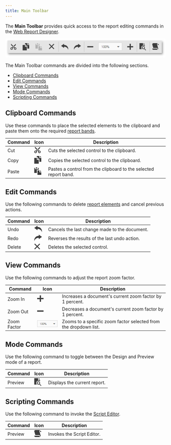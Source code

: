 ```yaml
---
title: Main Toolbar
---
```

The **Main Toolbar** provides quick access to the report editing commands in the [Web Report Designer](../../../../interface-elements-for-web/articles/report-designer.md).

![web-report-designer-main-toolbar](../../../images/Img24741.png)

The Main Toolbar commands are divided into the following sections.
* [Clipboard Commands](#clipboard)
* [Edit Commands](#edit)
* [View Commands](#view)
* [Mode Commands](#mode)
* [Scripting Commands](#script)

## <a name="clipboard"/>Clipboard Commands
Use these commands to place the selected elements to the clipboard and paste them onto the required [report bands](../../../../interface-elements-for-web/articles/report-designer/report-elements/report-bands.md).

| Command | Icon | Description |
|---|---|---|
| Cut | ![web-designer-main-toolbar-cut](../../../images/Img24540.png) | Cuts the selected control to the clipboard. |
| Copy | ![web-designer-main-toolbar-copy](../../../images/Img24541.png) | Copies the selected control to the clipboard. |
| Paste | ![web-designer-main-toolbar-paste](../../../images/Img24542.png) | Pastes a control from the clipboard to the selected report band. |

## <a name="edit"/>Edit Commands
Use the following commands to delete [report elements](../../../../interface-elements-for-web/articles/report-designer/report-elements.md) and cancel previous actions.

| Command | Icon | Description |
|---|---|---|
| Undo | ![web-designer-main-toolbar-undo](../../../images/Img24543.png) | Cancels the last change made to the document. |
| Redo | ![web-designer-main-toolbar-redo](../../../images/Img24544.png) | Reverses the results of the last undo action. |
| Delete | ![web-designer-main-toolbar-delete](../../../images/Img24549.png) | Deletes the selected control. |

## <a name="view"/>View Commands
Use the following commands to adjust the report zoom factor.

| Command | Icon | Description |
|---|---|---|
| Zoom In | ![web-designer-main-toolbar-zoom-in](../../../images/Img24546.png) | Increases a document's current zoom factor by 1 percent. |
| Zoom Out | ![web-designer-main-toolbar-zoom-out](../../../images/Img24547.png) | Decreases a document's current zoom factor by 1 percent. |
| Zoom Factor | ![web-designer-main-toolbar-zoom](../../../images/Img24548.png) | Zooms to a specific zoom factor selected from the dropdown list. |

## <a name="mode"/>Mode Commands
Use the following command to toggle between the Design and Preview mode of a report.

| Command | Icon | Description |
|---|---|---|
| Preview | ![web-designer-main-toolbar-preview](../../../images/Img24550.png) | Displays the current report. |

## <a name="script"/>Scripting Commands
Use the following command to invoke the [Script Editor](../../../../interface-elements-for-web/articles/report-designer/interface-elements/script-editor.md).

| Command | Icon | Description |
|---|---|---|
| Preview | ![aspx-script-editor-scripts](../../../images/Img118233.png) | Invokes the Script Editor. |